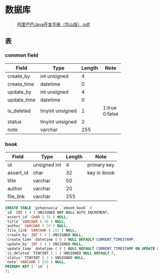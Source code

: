 # 数据库
> [阿里巴巴Java开发手册（华山版）.pdf](https://github.com/alibaba/p3c/blob/master/%E9%98%BF%E9%87%8C%E5%B7%B4%E5%B7%B4Java%E5%BC%80%E5%8F%91%E6%89%8B%E5%86%8C%EF%BC%88%E5%8D%8E%E5%B1%B1%E7%89%88%EF%BC%89.pdf)

## 表

### common field

| Field | Type | Length | Note |
| ----- | ---- | ------ | ---- |
| create_by | int unsigned | 4 |  |
| create_time | datetime | 0 |  |
| update_by | int unsigned | 4 |  |
| update_time | datetime | 0 |  |
| is_deleted | tinyint unsigned | 1 | 1:true<br/>0:false |
| status | tinyint unsigned | 2 |  |
| note | varchar | 255 |  |

### book

| Field | Type | Length | Note |
| ----- | ---- | ------ | ---- |
| id    | unsigned int  | 4      | primary key |
| assert_id | char | 32 | key in ibook |
| title | varchar | 50 |  |
| author | varchar | 20 |  |
| file_link | varchar | 255 |  |

```sql
CREATE TABLE `gzhennaxia`.`ebook_book` (
`id` INT ( 4 ) UNSIGNED NOT NULL AUTO_INCREMENT,
`assert_id` CHAR ( 32 ) NULL,
`title` VARCHAR ( 50 ) NULL,
`author` VARCHAR ( 20 ) NULL,
`file_link` VARCHAR ( 255 ) NULL,
`create_by` INT ( 4 ) UNSIGNED NULL,
`create_time` datetime ( 0 ) NULL DEFAULT CURRENT_TIMESTAMP,
`update_by` INT ( 4 ) UNSIGNED NULL,
`update_time` datetime ( 0 ) NULL DEFAULT CURRENT_TIMESTAMP ON UPDATE CURRENT_TIMESTAMP(0),
`is_deleted` TINYINT ( 1 ) UNSIGNED NULL DEFAULT 0,
`status` TINYINT ( 2 ) UNSIGNED NULL,
`note` VARCHAR ( 255 ) NULL,
PRIMARY KEY ( `id` ) 
);
```
